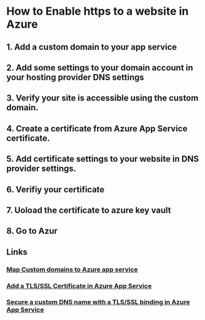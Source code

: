 # How to Enable https to a website in Azure

## 1. Add a custom domain to your app service

## 2. Add some settings to your domain account in your hosting provider DNS settings

## 3. Verify your site is accessible using the custom domain.

## 4. Create a certificate from Azure App Service certificate.

## 5. Add certificate settings to your website in DNS provider settings.

## 6. Verifiy your certificate

## 7. Uoload the certificate to azure key vault

## 8. Go to Azur

## Links

### [Map Custom domains to Azure app service](https://docs.microsoft.com/en-us/azure/app-service/app-service-web-tutorial-custom-domain)

### [Add a TLS/SSL Certificate in Azure App Service](https://docs.microsoft.com/en-us/azure/app-service/configure-ssl-certificate)
### [Secure a custom DNS name with a TLS/SSL binding in Azure App Service](https://docs.microsoft.com/en-us/azure/app-service/configure-ssl-bindings)